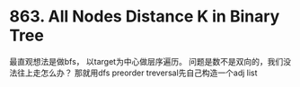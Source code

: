 # 863. All Nodes Distance K in Binary Tree

最直观想法是做bfs， 以target为中心做层序遍历。 问题是数不是双向的，我们没法往上走怎么办？ 那就用dfs preorder treversal先自己构造一个adj list
